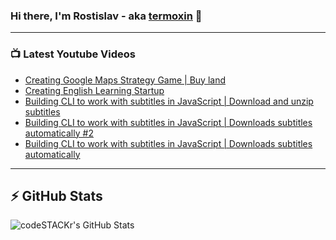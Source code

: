 ### Hi there, I'm Rostislav - aka [termoxin](https://t.me/termoxin) 👋

---

### 📺 Latest Youtube Videos

<!-- YOUTUBE:START -->
- [Creating Google Maps Strategy Game | Buy land](https://www.youtube.com/watch?v=o1ZZX5ibP68)
- [Creating English Learning Startup](https://www.youtube.com/watch?v=4MLKhKd7jg8)
- [Building CLI to work with subtitles in JavaScript | Download and unzip subtitles](https://www.youtube.com/watch?v=v9as5hcOmAQ)
- [Building CLI to work with subtitles in JavaScript | Downloads subtitles automatically #2](https://www.youtube.com/watch?v=OsFmo57vPzI)
- [Building CLI to work with subtitles in JavaScript | Downloads subtitles automatically](https://www.youtube.com/watch?v=U28W2JUOEkg)
<!-- YOUTUBE:END -->

---

## ⚡️ GitHub Stats

<img align="left" alt="codeSTACKr's GitHub Stats" src="https://github-readme-stats.codestackr.vercel.app/api?username=termoxin&show_icons=true&hide_border=true&count_private=true&theme=dracula" />
